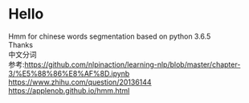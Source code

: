 # Hello
Hmm for chinese words segmentation based on python 3.6.5  
Thanks  
中文分词  
参考:https://github.com/nlpinaction/learning-nlp/blob/master/chapter-3/%E5%88%86%E8%AF%8D.ipynb  
    https://www.zhihu.com/question/20136144  
    https://applenob.github.io/hmm.html
